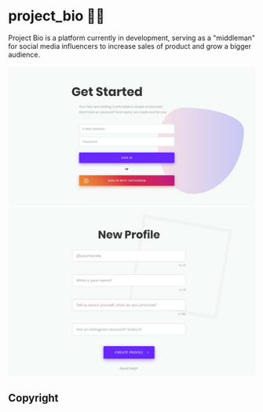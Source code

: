 # project_bio 🤳🏼
Project Bio is a platform currently in development, serving as a "middleman" for social media influencers to increase sales of product and grow a bigger audience.
<br>
<br>
<img src="https://github.com/sanderhelleso/project_bio/blob/master/screenshots/getStarted.jpg" />
<img src="https://github.com/sanderhelleso/project_bio/blob/master/screenshots/newProfile.jpg" />

## Copyright
